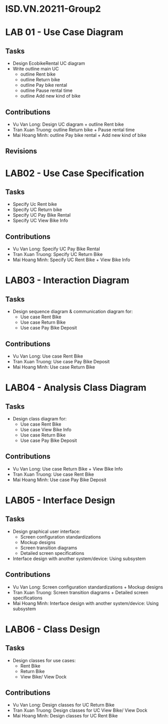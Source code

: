 # ISD.VN.20211-Group2
# LAB 01 - Use Case Diagram
## Tasks
- Design EcobikeRental UC diagram
- Write outline main UC
  - outline Rent bike
  - outline Return bike
  - outline Pay bike rental
  - outline Pause rental time
  - outline Add new kind of bike
## Contributions
- Vu Van Long: Design UC diagram + outline Rent bike
- Tran Xuan Truong: outline Return bike + Pause rental time
- Mai Hoang Minh: outline Pay bike rental + Add new kind of bike
## Revisions
# LAB02 - Use Case Specification
## Tasks
- Specify Uc Rent bike
- Specify UC Return bike
- Specify UC Pay Bike Rental
- Specify UC View Bike Info
## Contributions
- Vu Van Long: Specify UC Pay Bike Rental
- Tran Xuan Truong: Specify UC Return Bike
- Mai Hoang Minh: Specify UC Rent Bike + View Bike Info
# LAB03 - Interaction Diagram
## Tasks
- Design sequence diagram & communication diagram for:
  - Use case Rent Bike
  - Use case Return Bike
  - Use case Pay Bike Deposit
## Contributions
- Vu Van Long: Use case Rent Bike
- Tran Xuan Truong: Use case Pay Bike Deposit
- Mai Hoang Minh: Use case Return Bike
# LAB04 - Analysis Class Diagram
## Tasks
- Design class diagram for:
  - Use case Rent Bike
  - Use case View Bike Info
  - Use case Return Bike
  - Use case Pay Bike Deposit
## Contributions
- Vu Van Long: Use case Return Bike + View Bike Info
- Tran Xuan Truong: Use case Rent Bike
- Mai Hoang Minh: Use case Pay Bike Deposit
# LAB05 - Interface Design
## Tasks
- Design graphical user interface:
  - Screen configuration standardizations
  - Mockup designs
  - Screen transition	diagrams
  - Detailed screen specifications
- Interface design with another system/device: Using subsystem
## Contributions
- Vu Van Long: Screen configuration standardizations + Mockup designs
- Tran Xuan Truong: Screen transition	diagrams + Detailed screen specifications
- Mai Hoang Minh: Interface design with another system/device: Using subsystem
# LAB06 - Class Design
## Tasks
- Design classes for use cases:
  - Rent Bike
  - Return Bike
  - View Bike/ View Dock
## Contributions
- Vu Van Long: Design classes for UC Return Bike
- Tran Xuan Truong: Design classes for UC View Bike/ View Dock
- Mai Hoang Minh: Design classes for UC Rent Bike
